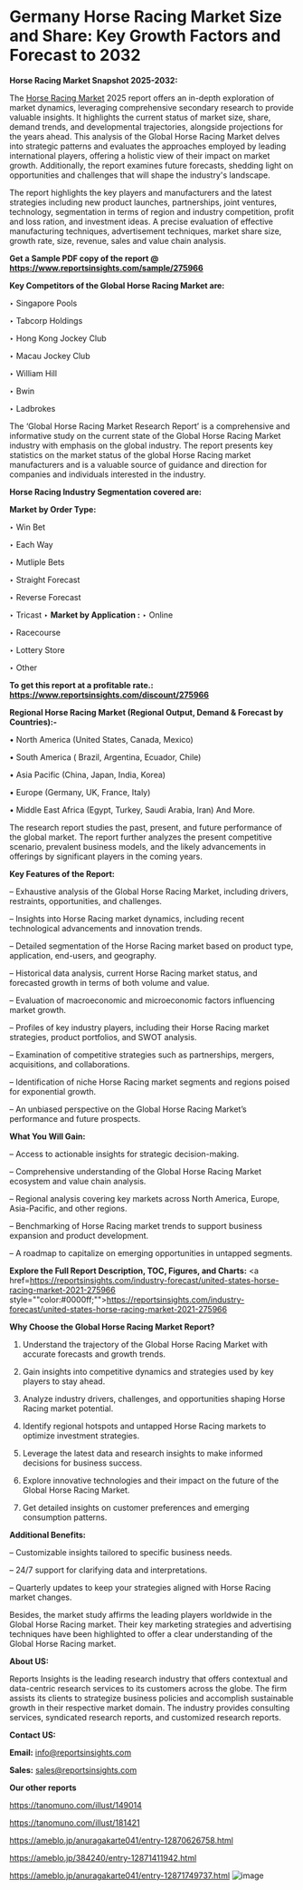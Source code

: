 # Germany Horse Racing Market Size and Share: Key Growth Factors and Forecast to 2032

<strong>Horse Racing Market Snapshot 2025-2032:</strong>

The <a href=https://www.reportsinsights.com/sample/275966>Horse Racing Market</a> 2025 report offers an in-depth exploration of market dynamics, leveraging comprehensive secondary research to provide valuable insights. It highlights the current status of market size, share, demand trends, and developmental trajectories, alongside projections for the years ahead. This analysis of the Global Horse Racing Market delves into strategic patterns and evaluates the approaches employed by leading international players, offering a holistic view of their impact on market growth. Additionally, the report examines future forecasts, shedding light on opportunities and challenges that will shape the industry's landscape.

The report highlights the key players and manufacturers and the latest strategies including new product launches, partnerships, joint ventures, technology, segmentation in terms of region and industry competition, profit and loss ration, and investment ideas. A precise evaluation of effective manufacturing techniques, advertisement techniques, market share size, growth rate, size, revenue, sales and value chain analysis.

<strong>Get a Sample PDF copy of the report @ <a href=https://www.reportsinsights.com/sample/275966 style=color:#0000ff;>https://www.reportsinsights.com/sample/275966</a></strong>

<strong>Key Competitors of the Global Horse Racing Market are:</strong>

‣ Singapore Pools

‣ Tabcorp Holdings

‣ Hong Kong Jockey Club

‣ Macau Jockey Club

‣ William Hill

‣ Bwin

‣ Ladbrokes

The ‘Global Horse Racing Market Research Report’ is a comprehensive and informative study on the current state of the Global Horse Racing Market industry with emphasis on the global industry. The report presents key statistics on the market status of the global Horse Racing market manufacturers and is a valuable source of guidance and direction for companies and individuals interested in the industry.

<strong>Horse Racing Industry Segmentation covered are:</strong>

<strong>Market by Order Type: </strong>

‣ Win Bet

‣ Each Way

‣ Mutliple Bets

‣ Straight Forecast

‣ Reverse Forecast

‣ Tricast
‣ 
<strong>Market by Application :</strong>
‣ Online

‣ Racecourse

‣ Lottery Store

‣ Other

<strong>To get this report at a profitable rate.: <a href=https://www.reportsinsights.com/discount/275966 style=color:#0000ff;>https://www.reportsinsights.com/discount/275966</a></strong>

<strong>Regional Horse Racing Market (Regional Output, Demand &amp; Forecast by Countries):-</strong>

• North America (United States, Canada, Mexico)

• South America ( Brazil, Argentina, Ecuador, Chile)

• Asia Pacific (China, Japan, India, Korea)

• Europe (Germany, UK, France, Italy)

• Middle East Africa (Egypt, Turkey, Saudi Arabia, Iran) And More.

The research report studies the past, present, and future performance of the global market. The report further analyzes the present competitive scenario, prevalent business models, and the likely advancements in offerings by significant players in the coming years.

<strong>Key Features of the Report:</strong>

– Exhaustive analysis of the Global Horse Racing Market, including drivers, restraints, opportunities, and challenges.

– Insights into Horse Racing market dynamics, including recent technological advancements and innovation trends.

– Detailed segmentation of the Horse Racing market based on product type, application, end-users, and geography.

– Historical data analysis, current Horse Racing market status, and forecasted growth in terms of both volume and value.

– Evaluation of macroeconomic and microeconomic factors influencing market growth.

– Profiles of key industry players, including their Horse Racing market strategies, product portfolios, and SWOT analysis.

– Examination of competitive strategies such as partnerships, mergers, acquisitions, and collaborations.

– Identification of niche Horse Racing market segments and regions poised for exponential growth.

– An unbiased perspective on the Global Horse Racing Market’s performance and future prospects.

<strong>What You Will Gain:</strong>

– Access to actionable insights for strategic decision-making.

– Comprehensive understanding of the Global Horse Racing Market ecosystem and value chain analysis.

– Regional analysis covering key markets across North America, Europe, Asia-Pacific, and other regions.

– Benchmarking of Horse Racing market trends to support business expansion and product development.

– A roadmap to capitalize on emerging opportunities in untapped segments.

<strong>Explore the Full Report Description, TOC, Figures, and Charts:</strong>
<a href=https://reportsinsights.com/industry-forecast/united-states-horse-racing-market-2021-275966 style=""color:#0000ff;"">https://reportsinsights.com/industry-forecast/united-states-horse-racing-market-2021-275966</a>

<strong>Why Choose the Global Horse Racing Market Report?</strong>

1. Understand the trajectory of the Global Horse Racing Market with accurate forecasts and growth trends.

2. Gain insights into competitive dynamics and strategies used by key players to stay ahead.

3. Analyze industry drivers, challenges, and opportunities shaping Horse Racing market potential.

4. Identify regional hotspots and untapped Horse Racing markets to optimize investment strategies.

5. Leverage the latest data and research insights to make informed decisions for business success.

6. Explore innovative technologies and their impact on the future of the Global Horse Racing Market.

7. Get detailed insights on customer preferences and emerging consumption patterns.

<strong>Additional Benefits:</strong>

– Customizable insights tailored to specific business needs.

– 24/7 support for clarifying data and interpretations.

– Quarterly updates to keep your strategies aligned with Horse Racing market changes.

Besides, the market study affirms the leading players worldwide in the Global Horse Racing market. Their key marketing strategies and advertising techniques have been highlighted to offer a clear understanding of the Global Horse Racing market.

<strong><strong>About US</strong>:</strong>

Reports Insights is the leading research industry that offers contextual and data-centric research services to its customers across the globe. The firm assists its clients to strategize business policies and accomplish sustainable growth in their respective market domain. The industry provides consulting services, syndicated research reports, and customized research reports.

<strong>Contact US:</strong>

<p class=><b>Email:</b> <a href=mailto:info@reportsinsights.com>info@reportsinsights.com</a></p>
<p class=><b>Sales:</b> <a href=mailto:sales@reportsinsights.com>sales@reportsinsights.com</a></p>

<strong>Our other reports</strong>

<a href=https://tanomuno.com/illust/149014>https://tanomuno.com/illust/149014</a>

<a href=https://tanomuno.com/illust/181421>https://tanomuno.com/illust/181421</a>

<a href=https://ameblo.jp/anuragakarte041/entry-12870626758.html>https://ameblo.jp/anuragakarte041/entry-12870626758.html</a>

<a href=https://ameblo.jp/384240/entry-12871411942.html>https://ameblo.jp/384240/entry-12871411942.html</a>

<a href=https://ameblo.jp/anuragakarte041/entry-12871749737.html>https://ameblo.jp/anuragakarte041/entry-12871749737.html</a>
![image](https://github.com/user-attachments/assets/431708e3-ccf8-47f4-89b0-7a7a35275449)

